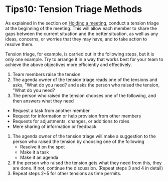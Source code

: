 # Tips10: Tension Triage Methods



As explained in the section on [Holding a meeting](../tutorial/holding-a-meeting.md), conduct a tension triage at the beginning of the meeting. This will allow each member to share the gaps between the current situation and the better situation, as well as any ideas, concerns, or worries that they may have, and to take action to resolve them.

Tension triage, for example, is carried out in the following steps, but it is only one example. Try to arrange it in a way that works best for your team to achieve the above objectives more efficiently and effectively.

1. Team members raise the tension
2. The agenda owner of the tension triage reads one of the tensions and asks, "What do you need? and asks the person who raised the tension, "What do you need?
3. The person who raised the tension chooses one of the following, and then answers what they need

* Request a task from another member
* Request for information or help provision from other members
* Requests for adjustments, changes, or additions to roles
* Mere sharing of information or feedback

1. The agenda owner of the tension triage will make a suggestion to the person who raised the tension by choosing one of the following
   * Resolve it on the spot
   * Make it a task
   * Make it an agenda
2. If the person who raised the tension gets what they need from this, they are done. If not, continue the discussion. (Repeat steps 3 and 4 in detail)
3. Repeat steps 2\~5 for other tensions as time permits.
